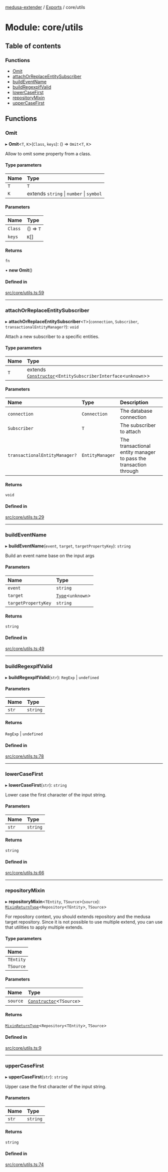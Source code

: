[medusa-extender](../README.md) / [Exports](../modules.md) / core/utils

# Module: core/utils

## Table of contents

### Functions

- [Omit](core_utils.md#omit)
- [attachOrReplaceEntitySubscriber](core_utils.md#attachorreplaceentitysubscriber)
- [buildEventName](core_utils.md#buildeventname)
- [buildRegexpIfValid](core_utils.md#buildregexpifvalid)
- [lowerCaseFirst](core_utils.md#lowercasefirst)
- [repositoryMixin](core_utils.md#repositorymixin)
- [upperCaseFirst](core_utils.md#uppercasefirst)

## Functions

### Omit

▸ **Omit**<`T`, `K`\>(`Class`, `keys`): () => `Omit`<`T`, `K`\>

Allow to omit some property from a class.

#### Type parameters

| Name | Type |
| :------ | :------ |
| `T` | `T` |
| `K` | extends `string` \| `number` \| `symbol` |

#### Parameters

| Name | Type |
| :------ | :------ |
| `Class` | () => `T` |
| `keys` | `K`[] |

#### Returns

`fn`

• **new Omit**()

#### Defined in

[src/core/utils.ts:59](https://github.com/adrien2p/medusa-extender/blob/a984300/src/core/utils.ts#L59)

___

### attachOrReplaceEntitySubscriber

▸ **attachOrReplaceEntitySubscriber**<`T`\>(`connection`, `Subscriber`, `transactionalEntityManager?`): `void`

Attach a new subscriber to a specific entities.

#### Type parameters

| Name | Type |
| :------ | :------ |
| `T` | extends [`Constructor`](core_types.md#constructor)<`EntitySubscriberInterface`<`unknown`\>\> |

#### Parameters

| Name | Type | Description |
| :------ | :------ | :------ |
| `connection` | `Connection` | The database connection |
| `Subscriber` | `T` | The subscriber to attach |
| `transactionalEntityManager?` | `EntityManager` | The transactional entity manager to pass the transaction through |

#### Returns

`void`

#### Defined in

[src/core/utils.ts:29](https://github.com/adrien2p/medusa-extender/blob/a984300/src/core/utils.ts#L29)

___

### buildEventName

▸ **buildEventName**(`event`, `target`, `targetPropertyKey`): `string`

Build an event name base on the input args

#### Parameters

| Name | Type |
| :------ | :------ |
| `event` | `string` |
| `target` | [`Type`](../interfaces/core_types.Type.md)<`unknown`\> |
| `targetPropertyKey` | `string` |

#### Returns

`string`

#### Defined in

[src/core/utils.ts:49](https://github.com/adrien2p/medusa-extender/blob/a984300/src/core/utils.ts#L49)

___

### buildRegexpIfValid

▸ **buildRegexpIfValid**(`str`): `RegExp` \| `undefined`

#### Parameters

| Name | Type |
| :------ | :------ |
| `str` | `string` |

#### Returns

`RegExp` \| `undefined`

#### Defined in

[src/core/utils.ts:78](https://github.com/adrien2p/medusa-extender/blob/a984300/src/core/utils.ts#L78)

___

### lowerCaseFirst

▸ **lowerCaseFirst**(`str`): `string`

Lower case the first character of the input string.

#### Parameters

| Name | Type |
| :------ | :------ |
| `str` | `string` |

#### Returns

`string`

#### Defined in

[src/core/utils.ts:66](https://github.com/adrien2p/medusa-extender/blob/a984300/src/core/utils.ts#L66)

___

### repositoryMixin

▸ **repositoryMixin**<`TEntity`, `TSource`\>(`source`): [`MixinReturnType`](core_types.md#mixinreturntype)<`Repository`<`TEntity`\>, `TSource`\>

For repository context, you should extends repository and the medusa target repository.
Since it is not possible to use multiple extend, you can use that utilities to apply multiple extends.

#### Type parameters

| Name |
| :------ |
| `TEntity` |
| `TSource` |

#### Parameters

| Name | Type |
| :------ | :------ |
| `source` | [`Constructor`](core_types.md#constructor)<`TSource`\> |

#### Returns

[`MixinReturnType`](core_types.md#mixinreturntype)<`Repository`<`TEntity`\>, `TSource`\>

#### Defined in

[src/core/utils.ts:9](https://github.com/adrien2p/medusa-extender/blob/a984300/src/core/utils.ts#L9)

___

### upperCaseFirst

▸ **upperCaseFirst**(`str`): `string`

Upper case the first character of the input string.

#### Parameters

| Name | Type |
| :------ | :------ |
| `str` | `string` |

#### Returns

`string`

#### Defined in

[src/core/utils.ts:74](https://github.com/adrien2p/medusa-extender/blob/a984300/src/core/utils.ts#L74)
